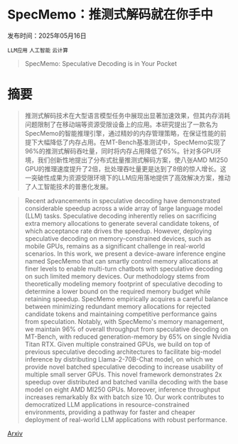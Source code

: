 # SpecMemo：推测式解码就在你手中

发布时间：2025年05月16日

`LLM应用` `人工智能` `云计算`

> SpecMemo: Speculative Decoding is in Your Pocket

# 摘要

> 推测式解码技术在大型语言模型任务中展现出显著加速效果，但其内存消耗问题限制了在移动端等资源受限设备上的应用。本研究提出了一款名为SpecMemo的智能推理引擎，通过精妙的内存管理策略，在保证性能的前提下大幅降低了内存占用。在MT-Bench基准测试中，SpecMemo实现了96%的推测式解码吞吐量，同时将内存占用降低了65%。针对多GPU环境，我们创新性地提出了分布式批量推测式解码方案，使八张AMD MI250 GPU的推理速度提升了2倍，批处理吞吐量更是达到了8倍的惊人增长。这一突破性成果为资源受限环境下的LLM应用落地提供了高效解决方案，推动了人工智能技术的普惠化发展。

> Recent advancements in speculative decoding have demonstrated considerable speedup across a wide array of large language model (LLM) tasks. Speculative decoding inherently relies on sacrificing extra memory allocations to generate several candidate tokens, of which acceptance rate drives the speedup. However, deploying speculative decoding on memory-constrained devices, such as mobile GPUs, remains as a significant challenge in real-world scenarios. In this work, we present a device-aware inference engine named SpecMemo that can smartly control memory allocations at finer levels to enable multi-turn chatbots with speculative decoding on such limited memory devices. Our methodology stems from theoretically modeling memory footprint of speculative decoding to determine a lower bound on the required memory budget while retaining speedup. SpecMemo empirically acquires a careful balance between minimizing redundant memory allocations for rejected candidate tokens and maintaining competitive performance gains from speculation. Notably, with SpecMemo's memory management, we maintain 96% of overall throughput from speculative decoding on MT-Bench, with reduced generation-memory by 65% on single Nvidia Titan RTX. Given multiple constrained GPUs, we build on top of previous speculative decoding architectures to facilitate big-model inference by distributing Llama-2-70B-Chat model, on which we provide novel batched speculative decoding to increase usability of multiple small server GPUs. This novel framework demonstrates 2x speedup over distributed and batched vanilla decoding with the base model on eight AMD MI250 GPUs. Moreover, inference throughput increases remarkably 8x with batch size 10. Our work contributes to democratized LLM applications in resource-constrained environments, providing a pathway for faster and cheaper deployment of real-world LLM applications with robust performance.

[Arxiv](https://arxiv.org/abs/2506.01986)